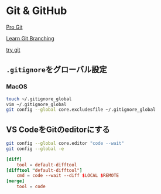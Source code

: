 # Git & GitHub

[Pro Git](https://git-scm.com/book/zh/v2)

[Learn Git Branching](https://learngitbranching.js.org/?locale=zh_CN)

[try git](https://try.github.io)

## `.gitignore`をグローバル設定

### MacOS

```bash
touch ~/.gitignore_global
vim ~/.gitignore_global
git config --global core.excludesfile ~/.gitignore_global
```

## VS CodeをGitのeditorにする

```bash
git config --global core.editor "code --wait"
git config --global -e
```

```conf
[diff]
    tool = default-difftool
[difftool "default-difftool"]
    cmd = code --wait --diff $LOCAL $REMOTE
[merge]
    tool = code
```
